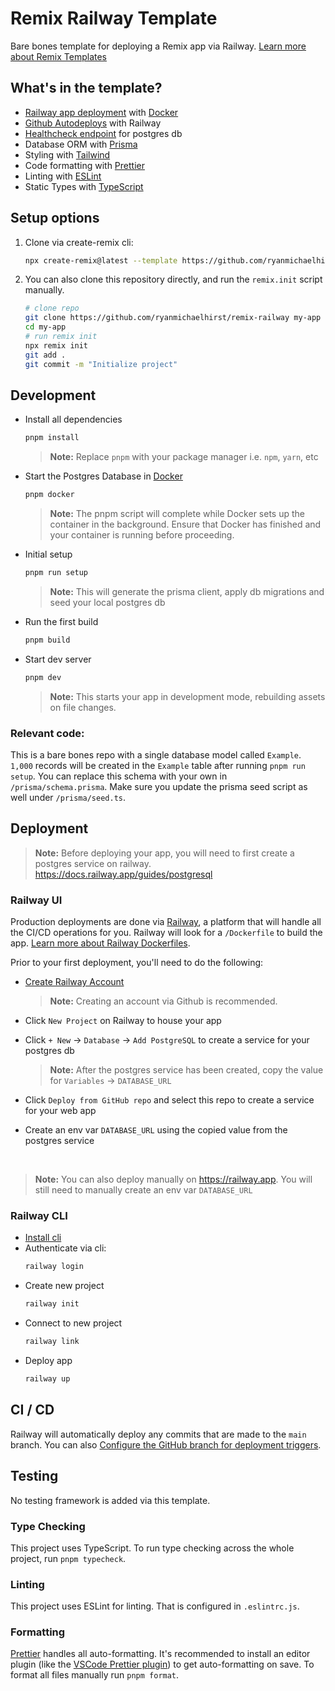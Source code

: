 # Remix Railway Template

Bare bones template for deploying a Remix app via Railway.
[Learn more about Remix Templates](https://remix.run/docs/en/main/guides/templates)

## What's in the template?

- [Railway app deployment](https://docs.railway.app/guides/dockerfiles) with [Docker](https://www.docker.com/)
- [Github Autodeploys](https://docs.railway.app/guides/github-autodeploys) with Railway
- [Healthcheck endpoint](/app/routes/health-check.tsx) for postgres db
- Database ORM with [Prisma](https://prisma.io)
- Styling with [Tailwind](https://tailwindcss.com/)
- Code formatting with [Prettier](https://prettier.io)
- Linting with [ESLint](https://eslint.org)
- Static Types with [TypeScript](https://typescriptlang.org)

## Setup options

1. Clone via create-remix cli:

   ```sh
   npx create-remix@latest --template https://github.com/ryanmichaelhirst/remix-railway my-app --package-manager pnpm
   ```

2. You can also clone this repository directly, and run the `remix.init` script manually.

   ```sh
   # clone repo
   git clone https://github.com/ryanmichaelhirst/remix-railway my-app
   cd my-app
   # run remix init
   npx remix init
   git add .
   git commit -m "Initialize project"
   ```

## Development

- Install all dependencies

  ```sh
  pnpm install
  ```

  > **Note:** Replace `pnpm` with your package manager i.e. `npm`, `yarn`, etc

- Start the Postgres Database in [Docker](https://www.docker.com/get-started)

  ```sh
  pnpm docker
  ```

  > **Note:** The pnpm script will complete while Docker sets up the container in the background. Ensure that Docker has finished and your container is running before proceeding.

- Initial setup

  ```sh
  pnpm run setup
  ```

  > **Note:** This will generate the prisma client, apply db migrations and seed your local postgres db

- Run the first build

  ```sh
  pnpm build
  ```

- Start dev server

  ```sh
  pnpm dev
  ```

  > **Note:** This starts your app in development mode, rebuilding assets on file changes.

### Relevant code:

This is a bare bones repo with a single database model called `Example`. `1,000` records will be created in the `Example` table after running `pnpm run setup`. You can replace this schema with your own in `/prisma/schema.prisma`. Make sure you update the prisma seed script as well under `/prisma/seed.ts`.

## Deployment

> **Note:** Before deploying your app, you will need to first create a postgres service on railway. https://docs.railway.app/guides/postgresql

### Railway UI

Production deployments are done via [Railway](https://railway.app/), a platform that will handle all the CI/CD operations for you. Railway will look for a `/Dockerfile` to build the app. [Learn more about Railway Dockerfiles](https://docs.railway.app/guides/dockerfiles).

Prior to your first deployment, you'll need to do the following:

- [Create Railway Account](https://railway.app/new)

  > **Note:** Creating an account via Github is recommended.

- Click `New Project` on Railway to house your app

- Click `+ New` -> `Database` -> `Add PostgreSQL` to create a service for your postgres db

  > **Note:** After the postgres service has been created, copy the value for `Variables` -> `DATABASE_URL`

- Click `Deploy from GitHub repo` and select this repo to create a service for your web app

- Create an env var `DATABASE_URL` using the copied value from the postgres service

<br />

> **Note:** You can also deploy manually on https://railway.app. You will still need to manually create an env var `DATABASE_URL`

### Railway CLI

- [Install cli](https://docs.railway.app/guides/cli#installing-the-cli)
- Authenticate via cli:
  ```sh
  railway login
  ```
- Create new project
  ```sh
  railway init
  ```
- Connect to new project
  ```sh
  railway link
  ```
- Deploy app
  ```sh
  railway up
  ```

## CI / CD

Railway will automatically deploy any commits that are made to the `main` branch. You can also [Configure the GitHub branch for deployment triggers](https://docs.railway.app/guides/github-autodeploys#configure-the-github-branch-for-deployment-triggers).

## Testing

No testing framework is added via this template.

### Type Checking

This project uses TypeScript. To run type checking across the whole project, run `pnpm typecheck`.

### Linting

This project uses ESLint for linting. That is configured in `.eslintrc.js`.

### Formatting

[Prettier](https://prettier.io/) handles all auto-formatting. It's recommended to install an editor plugin (like the [VSCode Prettier plugin](https://marketplace.visualstudio.com/items?itemName=esbenp.prettier-vscode)) to get auto-formatting on save. To format all files manually run `pnpm format`.
